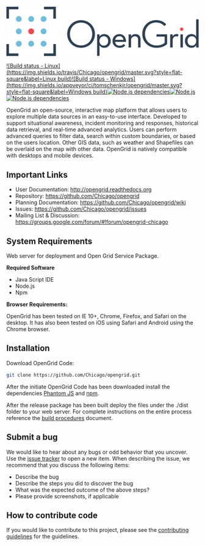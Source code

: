 ![OpenGrid](img/branding/OpenGrid_Logo_Horizontal_3Color.png)

[![Build status - Linux](https://img.shields.io/travis/Chicago/opengrid/master.svg?style=flat-square&label=Linux build)](https://travis-ci.org/Chicago/opengrid)[![Build status - Windows](https://img.shields.io/appveyor/ci/tomschenkjr/opengrid/master.svg?style=flat-square&label=Windows build)](https://ci.appveyor.com/project/tomschenkjr/opengrid)[![Node.js dependencies](https://img.shields.io/coveralls/Chicago/opengrid/master.svg?style=flat-square)](https://coveralls.io/github/Chicago/opengrid)[![Node.js](https://img.shields.io/node/v/gh-badges.svg?style=flat-square)](https://david-dm.org/Chicago/opengrid)[![Node.js dependencies](https://img.shields.io/david/Chicago/opengrid.svg?style=flat-square)](https://david-dm.org/Chicago/opengrid)

OpenGrid an open-source, interactive map platform that allows users to explore multiple data sources in an easy-to-use interface. Developed to support situational awareness, incident monitoring and responses, historical data retrieval, and real-time advanced analytics. Users can perform advanced queries to filter data, search within custom boundaries, or based on the users location. Other GIS data, such as weather and Shapefiles can be overlaid on the map with other data. OpenGrid is natively compatible with desktops and mobile devices.

## Important Links
* User Documentation: http://opengrid.readthedocs.org
* Repository: https://github.com/Chicago/opengrid
* Planning Documentation: https://github.com/Chicago/opengrid/wiki
* Issues: https://github.com/Chicago/opengrid/issues
* Mailing List & Discussion: https://groups.google.com/forum/#!forum/opengrid-chicago

##  System Requirements <br>
Web server for deployment and Open Grid Service Package. 

**Required Software**

  * Java Script IDE
  * Node.js
  * Npm

**Browser Requirements:**

OpenGrid has been tested on IE 10+, Chrome, Firefox, and Safari on the desktop. It has also been tested on iOS using Safari and Android using the Chrome browser.

## Installation

Download OpenGrid Code:

```bash
git clone https://github.com/Chicago/opengrid.git
```

After the initiate OpenGrid Code has been downloaded install the dependencies [Phantom JS](http://phantomjs.org/download.html) and [npm](https://www.npmjs.com/package/npm).

After the release package has been built deploy the files under the ./dist folder to your web server.  For complete instructions on the entire process reference the [build procedures](https://github.com/Chicago/opengrid/blob/master/docs/Build%20Procedures.md) document.

## Submit a bug

We would like to hear about any bugs or odd behavior that you uncover. Use the [issue tracker](../../../issues/) to open a new item. When describing the issue, we recommend that you discuss the following items:

  * Describe the bug
  * Describe the steps you did to discover the bug
  * What was the expected outcome of the above steps?
  * Please provide screenshots, if applicable

## How to contribute code

If you would like to contribute to this project, please see the [contributing guidelines](CONTRIBUTING.md) for the guidelines.
